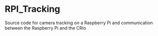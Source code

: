 RPI_Tracking
============

Source code for camera tracking on a Raspberry Pi and communication between the Raspberry Pi and the CRio
